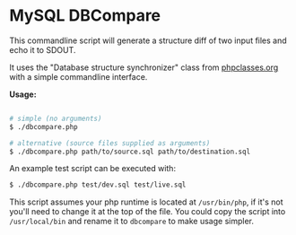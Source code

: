 # MySQL DBCompare

This commandline script will generate a structure diff of two input files and echo it to SDOUT.

It uses the "Database structure synchronizer" class from [phpclasses.org](http://www.phpclasses.org/package/4615-PHP-Compare-MySQL-databases-to-synchronize-structures.html) with a simple commandline interface. 

**Usage:**

```bash

# simple (no arguments)
$ ./dbcompare.php

# alternative (source files supplied as arguments)
$ ./dbcompare.php path/to/source.sql path/to/destination.sql

```

An example test script can be executed with:
```bash
$ ./dbcompare.php test/dev.sql test/live.sql
```

This script assumes your php runtime is located at `/usr/bin/php`, if it's not you'll need to change it at the top of the file. You could copy the script into `/usr/local/bin` and rename it to `dbcompare` to make usage simpler.

